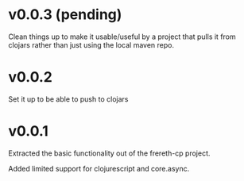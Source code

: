 # v0.0.3 (pending)

Clean things up to make it usable/useful by a project that pulls it from
clojars rather than just using the local maven repo.

# v0.0.2

Set it up to be able to push to clojars

# v0.0.1

Extracted the basic functionality out of the frereth-cp project.

Added limited support for clojurescript and core.async.

